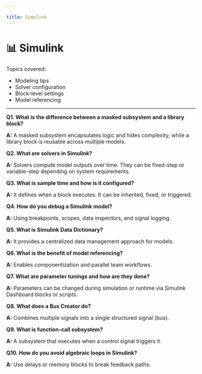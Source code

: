 ```yaml
---

title: Simulink
---
```


# 📊 Simulink

Topics covered:

- Modeling tips
- Solver configuration
- Block-level settings
- Model referencing

---

**Q1. What is the difference between a masked subsystem and a library block?**

**A:** A masked subsystem encapsulates logic and hides complexity, while a library block is reusable across multiple models.

**Q2. What are solvers in Simulink?**

**A:** Solvers compute model outputs over time. They can be fixed-step or variable-step depending on system requirements.

**Q3. What is sample time and how is it configured?**

**A:** It defines when a block executes. It can be inherited, fixed, or triggered.

**Q4. How do you debug a Simulink model?**

**A:** Using breakpoints, scopes, data inspectors, and signal logging.

**Q5. What is Simulink Data Dictionary?**

**A:** It provides a centralized data management approach for models.

**Q6. What is the benefit of model referencing?**

**A:** Enables componentization and parallel team workflows.

**Q7. What are parameter tunings and how are they done?**

**A:** Parameters can be changed during simulation or runtime via Simulink Dashboard blocks or scripts.

**Q8. What does a Bus Creator do?**

**A:** Combines multiple signals into a single structured signal (bus).

**Q9. What is function-call subsystem?**

**A:** A subsystem that executes when a control signal triggers it.

**Q10. How do you avoid algebraic loops in Simulink?**

**A:** Use delays or memory blocks to break feedback paths.

